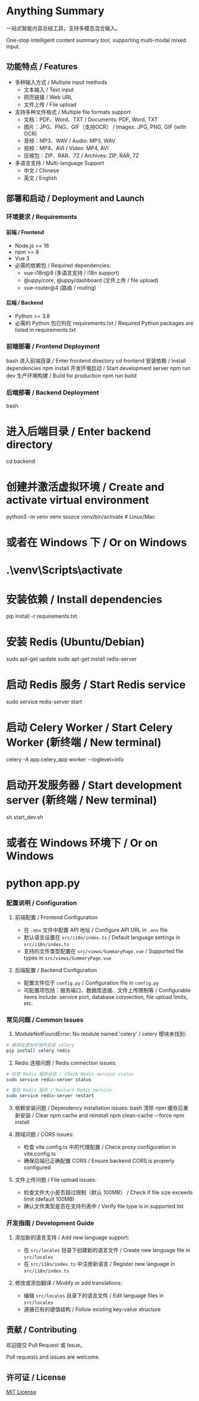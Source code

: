 # Anything Summary

一站式智能内容总结工具，支持多模态混合输入。

One-stop intelligent content summary tool, supporting multi-modal mixed input.

## 功能特点 / Features

- 多种输入方式 / Multiple input methods
  - 文本输入 / Text input
  - 网页链接 / Web URL
  - 文件上传 / File upload
- 支持多种文件格式 / Multiple file formats support
  - 文档：PDF、Word、TXT / Documents: PDF, Word, TXT
  - 图片：JPG、PNG、GIF（支持OCR） / Images: JPG, PNG, GIF (with OCR)
  - 音频：MP3、WAV / Audio: MP3, WAV
  - 视频：MP4、AVI / Video: MP4, AVI
  - 压缩包：ZIP、RAR、7Z / Archives: ZIP, RAR, 7Z
- 多语言支持 / Multi-language Support
  - 中文 / Chinese
  - 英文 / English

## 部署和启动 / Deployment and Launch

### 环境要求 / Requirements

#### 前端 / Frontend
- Node.js >= 16
- npm >= 8
- Vue 3
- 必需的依赖包 / Required dependencies:
  - vue-i18n@9 (多语言支持 / i18n support)
  - @uppy/core, @uppy/dashboard (文件上传 / file upload)
  - vue-router@4 (路由 / routing)

#### 后端 / Backend
- Python >= 3.8
- 必需的 Python 包已列在 requirements.txt / Required Python packages are listed in requirements.txt

### 前端部署 / Frontend Deployment
bash
进入前端目录 / Enter frontend directory
cd frontend
安装依赖 / Install dependencies
npm install
开发环境启动 / Start development server
npm run dev
生产环境构建 / Build for production
npm run build

### 后端部署 / Backend Deployment
bash
# 进入后端目录 / Enter backend directory
cd backend
# 创建并激活虚拟环境 / Create and activate virtual environment
python3 -m venv venv
source venv/bin/activate  # Linux/Mac
# 或者在 Windows 下 / Or on Windows
# .\venv\Scripts\activate

# 安装依赖 / Install dependencies
pip install -r requirements.txt

# 安装 Redis (Ubuntu/Debian)
sudo apt-get update
sudo apt-get install redis-server

# 启动 Redis 服务 / Start Redis service
sudo service redis-server start

# 启动 Celery Worker / Start Celery Worker (新终端 / New terminal)
celery -A app.celery_app worker --loglevel=info

# 启动开发服务器 / Start development server (新终端 / New terminal)
sh start_dev.sh
# 或者在 Windows 环境下 / Or on Windows
# python app.py

### 配置说明 / Configuration

1. 前端配置 / Frontend Configuration
   - 在 `.env` 文件中配置 API 地址 / Configure API URL in `.env` file
   - 默认语言设置在 `src/i18n/index.ts` / Default language settings in `src/i18n/index.ts`
   - 支持的文件类型配置在 `src/views/SummaryPage.vue` / Supported file types in `src/views/SummaryPage.vue`

2. 后端配置 / Backend Configuration
   - 配置文件位于 `config.py` / Configuration file in `config.py`
   - 可配置项包括：服务端口、数据库连接、文件上传限制等 / Configurable items include: service port, database connection, file upload limits, etc.

### 常见问题 / Common Issues

1. ModuleNotFoundError: No module named 'celery' / celery 模块未找到:
```bash
# 确保在虚拟环境中安装 celery
pip install celery redis
```

2. Redis 连接问题 / Redis connection issues:
```bash
# 检查 Redis 服务状态 / Check Redis service status
sudo service redis-server status

# 重启 Redis 服务 / Restart Redis service
sudo service redis-server restart
```

3. 依赖安装问题 / Dependency installation issues:
bash
清除 npm 缓存后重新安装 / Clear npm cache and reinstall
npm clean-cache --force
npm install

4. 跨域问题 / CORS issues:
   - 检查 vite.config.ts 中的代理配置 / Check proxy configuration in vite.config.ts
   - 确保后端已正确配置 CORS / Ensure backend CORS is properly configured

5. 文件上传问题 / File upload issues:
   - 检查文件大小是否超过限制（默认 100MB） / Check if file size exceeds limit (default 100MB)
   - 确认文件类型是否在支持列表中 / Verify file type is in supported list

### 开发指南 / Development Guide

1. 添加新的语言支持 / Add new language support:
   - 在 `src/locales` 目录下创建新的语言文件 / Create new language file in `src/locales`
   - 在 `src/i18n/index.ts` 中注册新语言 / Register new language in `src/i18n/index.ts`

2. 修改或添加翻译 / Modify or add translations:
   - 编辑 `src/locales` 目录下的语言文件 / Edit language files in `src/locales`
   - 遵循已有的键值结构 / Follow existing key-value structure

## 贡献 / Contributing

欢迎提交 Pull Request 或 Issue。

Pull requests and issues are welcome.

## 许可证 / License

[MIT License](LICENSE)